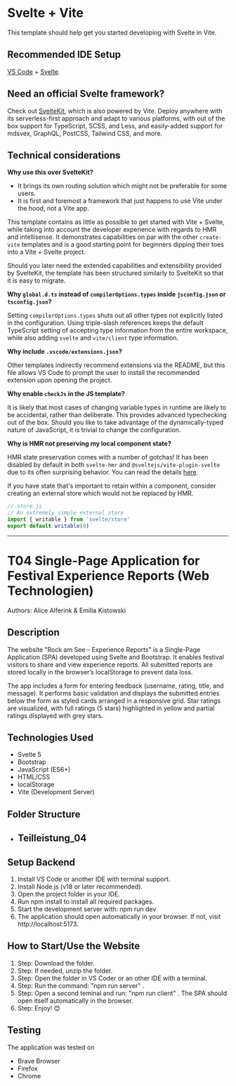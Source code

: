 # Svelte + Vite

This template should help get you started developing with Svelte in Vite.

## Recommended IDE Setup

[VS Code](https://code.visualstudio.com/) + [Svelte](https://marketplace.visualstudio.com/items?itemName=svelte.svelte-vscode).

## Need an official Svelte framework?

Check out [SvelteKit](https://github.com/sveltejs/kit#readme), which is also powered by Vite. Deploy anywhere with its serverless-first approach and adapt to various platforms, with out of the box support for TypeScript, SCSS, and Less, and easily-added support for mdsvex, GraphQL, PostCSS, Tailwind CSS, and more.

## Technical considerations

**Why use this over SvelteKit?**

- It brings its own routing solution which might not be preferable for some users.
- It is first and foremost a framework that just happens to use Vite under the hood, not a Vite app.

This template contains as little as possible to get started with Vite + Svelte, while taking into account the developer experience with regards to HMR and intellisense. It demonstrates capabilities on par with the other `create-vite` templates and is a good starting point for beginners dipping their toes into a Vite + Svelte project.

Should you later need the extended capabilities and extensibility provided by SvelteKit, the template has been structured similarly to SvelteKit so that it is easy to migrate.

**Why `global.d.ts` instead of `compilerOptions.types` inside `jsconfig.json` or `tsconfig.json`?**

Setting `compilerOptions.types` shuts out all other types not explicitly listed in the configuration. Using triple-slash references keeps the default TypeScript setting of accepting type information from the entire workspace, while also adding `svelte` and `vite/client` type information.

**Why include `.vscode/extensions.json`?**

Other templates indirectly recommend extensions via the README, but this file allows VS Code to prompt the user to install the recommended extension upon opening the project.

**Why enable `checkJs` in the JS template?**

It is likely that most cases of changing variable types in runtime are likely to be accidental, rather than deliberate. This provides advanced typechecking out of the box. Should you like to take advantage of the dynamically-typed nature of JavaScript, it is trivial to change the configuration.

**Why is HMR not preserving my local component state?**

HMR state preservation comes with a number of gotchas! It has been disabled by default in both `svelte-hmr` and `@sveltejs/vite-plugin-svelte` due to its often surprising behavior. You can read the details [here](https://github.com/sveltejs/svelte-hmr/tree/master/packages/svelte-hmr#preservation-of-local-state).

If you have state that's important to retain within a component, consider creating an external store which would not be replaced by HMR.

```js
// store.js
// An extremely simple external store
import { writable } from 'svelte/store'
export default writable(0)
```

-----------------------------------------------------------------------------------

# T04 Single-Page Application for Festival Experience Reports (Web Technologien)

Authors: Alice Alferink & Emilia Kistowski

## Description
The website "Rock am See – Experience Reports" is a Single-Page Application (SPA) developed using Svelte and Bootstrap. It enables festival visitors to share and view experience reports. All submitted reports are stored locally in the browser’s localStorage to prevent data loss.

The app includes a form for entering feedback (username, rating, title, and message). It performs basic validation and displays the submitted entries below the form as styled cards arranged in a responsive grid. Star ratings are visualized, with full ratings (5 stars) highlighted in yellow and partial ratings displayed with grey stars.

## Technologies Used
- Svelte 5
- Bootstrap
- JavaScript (ES6+)
- HTML/CSS
- localStorage
- Vite (Development Server)

## Folder Structure
- Teilleistung_04
    - 

## Setup Backend
1. Install VS Code or another IDE with terminal support.
2. Install Node.js (v18 or later recommended).
3. Open the project folder in your IDE.
4. Run npm install to install all required packages.
5. Start the development server with: npm run dev
6. The application should open automatically in your browser. If not, visit http://localhost:5173.

## How to Start/Use the Website
1. Step: Download the folder.
2. Step: If needed, unzip the folder.
3. Step: Open the folder in VS Coder or an other IDE with a terminal. 
5. Step: Run the command: "npm run server" .
6. Step: Open a second teminal and run: "npm run client" . The SPA should open itself automatically in the browser. 
7. Step: Enjoy! 😊

## Testing
The application was tested on
- Brave Browser
- Firefox
- Chrome
